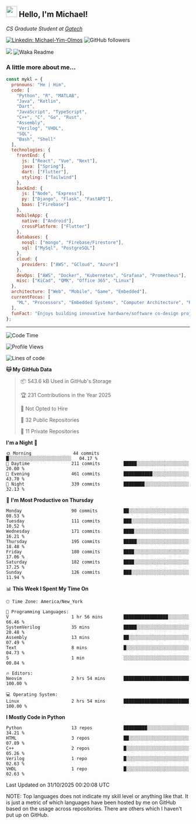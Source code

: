 <h2><img src="https://emojis.slackmojis.com/emojis/images/1531849430/4246/blob-sunglasses.gif?1531849430" width="30"/> Hello, I'm Michael!</h2>
<p><em>CS Graduate Student at <a href="https://www.gatech.edu/">Gatech</em></p>

[![Linkedin: Michael-Yim-Olmos](https://img.shields.io/badge/-mykl-blue?style=flat-square&logo=Linkedin&logoColor=white&link=https://www.linkedin.com/in/michael-yim-olmos/)](https://www.linkedin.com/in/michael-yim-olmos/)
![GitHub followers](https://img.shields.io/github/followers/MyKl-Y?label=Follow&style=social)
<!--[![website](https://img.shields.io/badge/Website-46a2f1.svg?&style=flat-square&logo=Google-Chrome&logoColor=white&link=https://anmolsingh.me/)](https://anmolsingh.me/)-->
![](https://visitor-badge.glitch.me/badge?page_id=anmol098.anmol098)
![Waka Readme](https://github.com/anmol098/anmol098/workflows/Waka%20Readme/badge.svg)

<!--👇 Hit in your console or terminal to connect with me.

```bash
npx anmol
```
**👆 This command line tool can be found at [npx anmol](https://github.com/anmol098/npx_card)**-->

### A little more about me...  

```javascript
const mykl = {
  pronouns: "He | Him",
  code: [
    "Python", "R", "MATLAB",
    "Java", "Kotlin",
    "Dart",
    "JavaScript", "TypeScript",
    "C++", "C", "Go", "Rust",
    "Assembly",
    "Verilog", "VHDL",
    "SQL",
    "Bash", "Shell"
  ],
  technologies: {
    frontEnd: {
      js: ["React", "Vue", "Next"],
      java: ["Spring"],
      dart: ["Flutter"],
      styling: ["Tailwind"]
    },
    backEnd: {
      js: ["Node", "Express"],
      py: ["Django", "Flask", "FastAPI"],
      baas: ["Firebase"]
    },
    mobileApp: {
      native: ["Android"],
      crossPlatform: ["Flutter"]
    },
    databases: {
      nosql: ["mongo", "Firebase/Firestore"],
      sql: ["MySql", "PostgreSQL"]
    },
    cloud: {
      providers: ["AWS", "GCloud", "Azure"]
    },
    devOps: ["AWS", "Docker", "Kubernetes", "Grafana", "Prometheus"],
    misc: ["KiCad", "QMK", "Office 365", "Linux"]
  },
  architecture: ["Web", "Mobile", "Game", "Embedded"],
  currentFocus: [
    "ML", "Processors", "Embedded Systems", "Computer Architecture", "Robotics", "RISC-V", "Hardware", "Data Science", "HPC"
  ],
  funFact: "Enjoys building innovative hardware/software co-design projects and exploring robotics."
};

```

---
<!--START_SECTION:waka-->
![Code Time](http://img.shields.io/badge/Code%20Time-574%20hrs%2047%20mins-blue)

![Profile Views](http://img.shields.io/badge/Profile%20Views-0-blue)

![Lines of code](https://img.shields.io/badge/From%20Hello%20World%20I%27ve%20Written-19.1%20million%20lines%20of%20code-blue)

**🐱 My GitHub Data** 

> 📦 543.6 kB Used in GitHub's Storage 
 > 
> 🏆 231 Contributions in the Year 2025
 > 
> 🚫 Not Opted to Hire
 > 
> 📜 32 Public Repositories 
 > 
> 🔑 11 Private Repositories 
 > 
**I'm a Night 🦉** 

```text
🌞 Morning                44 commits          █░░░░░░░░░░░░░░░░░░░░░░░░   04.17 % 
🌆 Daytime                211 commits         █████░░░░░░░░░░░░░░░░░░░░   20.00 % 
🌃 Evening                461 commits         ███████████░░░░░░░░░░░░░░   43.70 % 
🌙 Night                  339 commits         ████████░░░░░░░░░░░░░░░░░   32.13 % 
```
📅 **I'm Most Productive on Thursday** 

```text
Monday                   90 commits          ██░░░░░░░░░░░░░░░░░░░░░░░   08.53 % 
Tuesday                  111 commits         ███░░░░░░░░░░░░░░░░░░░░░░   10.52 % 
Wednesday                171 commits         ████░░░░░░░░░░░░░░░░░░░░░   16.21 % 
Thursday                 195 commits         █████░░░░░░░░░░░░░░░░░░░░   18.48 % 
Friday                   180 commits         ████░░░░░░░░░░░░░░░░░░░░░   17.06 % 
Saturday                 182 commits         ████░░░░░░░░░░░░░░░░░░░░░   17.25 % 
Sunday                   126 commits         ███░░░░░░░░░░░░░░░░░░░░░░   11.94 % 
```


📊 **This Week I Spent My Time On** 

```text
🕑︎ Time Zone: America/New_York

💬 Programming Languages: 
V                        1 hr 56 mins        █████████████████░░░░░░░░   66.46 % 
SystemVerilog            35 mins             █████░░░░░░░░░░░░░░░░░░░░   20.48 % 
Assembly                 13 mins             ██░░░░░░░░░░░░░░░░░░░░░░░   07.49 % 
Text                     8 mins              █░░░░░░░░░░░░░░░░░░░░░░░░   04.73 % 
S                        1 min               ░░░░░░░░░░░░░░░░░░░░░░░░░   00.84 % 

🔥 Editors: 
Neovim                   2 hrs 54 mins       █████████████████████████   100.00 % 

💻 Operating System: 
Linux                    2 hrs 54 mins       █████████████████████████   100.00 % 
```

**I Mostly Code in Python** 

```text
Python                   13 repos            █████████░░░░░░░░░░░░░░░░   34.21 % 
HTML                     3 repos             ██░░░░░░░░░░░░░░░░░░░░░░░   07.89 % 
C++                      2 repos             █░░░░░░░░░░░░░░░░░░░░░░░░   05.26 % 
Verilog                  1 repo              █░░░░░░░░░░░░░░░░░░░░░░░░   02.63 % 
VHDL                     1 repo              █░░░░░░░░░░░░░░░░░░░░░░░░   02.63 % 
```




 Last Updated on 31/10/2025 00:20:08 UTC
<!--END_SECTION:waka-->

NOTE: Top languages does not indicate my skill level or anything like that. It is just a metric of which languages have been hosted by me on GitHub based on the usage across repositories. There are others which I haven't put up on GitHub.
